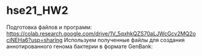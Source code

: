 # hse21_HW2
Подготовка файлов и программ: https://colab.research.google.com/drive/1V_5qxhkQZS70aLJWcGcv2MQ2ociNEHa6?usp=sharing
Используем полученные файлы для создания аннотированного генома бактерии в формате GenBank: 
